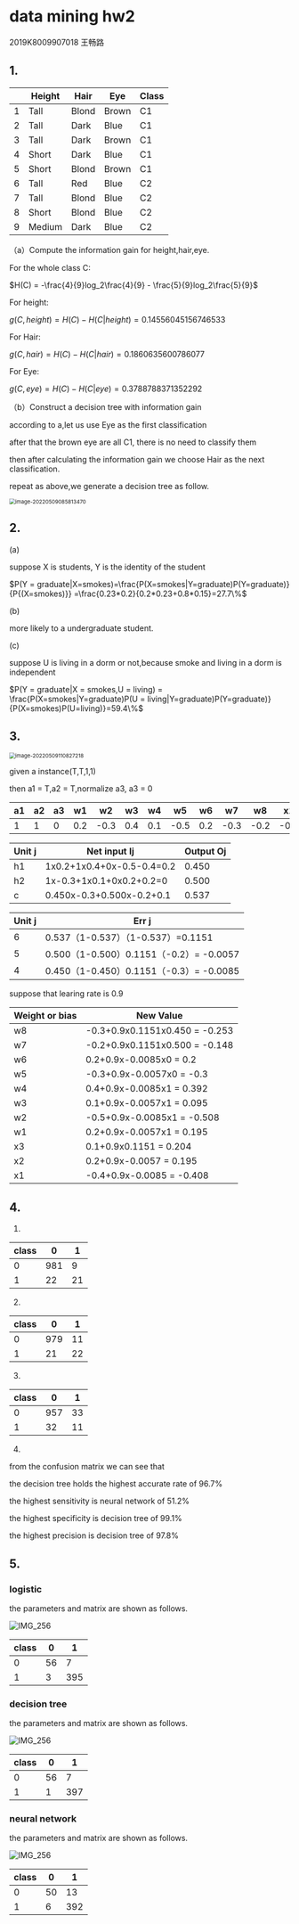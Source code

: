 # data mining hw2

2019K8009907018 王畅路

## 1.

|      | Height | Hair  | Eye   | Class |
| ---- | ------ | ----- | ----- | ----- |
| 1    | Tall   | Blond | Brown | C1    |
| 2    | Tall   | Dark  | Blue  | C1    |
| 3    | Tall   | Dark  | Brown | C1    |
| 4    | Short  | Dark  | Blue  | C1    |
| 5    | Short  | Blond | Brown | C1    |
| 6    | Tall   | Red   | Blue  | C2    |
| 7    | Tall   | Blond | Blue  | C2    |
| 8    | Short  | Blond | Blue  | C2    |
| 9    | Medium | Dark  | Blue  | C2    |

（a）Compute the information gain for height,hair,eye.



For the whole class C:

$H(C) = -\frac{4}{9}log_2\frac{4}{9} - \frac{5}{9}log_2\frac{5}{9}$

For height:

$g(C,height) = H(C) - H(C|height) = 0.14556045156746533$

For Hair:

$g(C,hair) = H(C)-H(C|hair) = 0.1860635600786077$

For Eye:

$g(C,eye) = H(C)-H(C|eye)= 0.3788788371352292$

（b）Construct a decision tree with information gain



according to a,let us use Eye as the first classification

after that the brown eye are all C1, there is no need to classify them

then after calculating the information gain we choose Hair as the next classification.

repeat as above,we generate a decision tree as follow.

<img src="C:\Users\DELL\AppData\Roaming\Typora\typora-user-images\image-20220509085813470.png" alt="image-20220509085813470" style="zoom:67%;" />

## 2.

(a)

suppose X is students, Y is  the identity of the student

$P(Y = graduate|X=smokes)=\frac{P(X=smokes|Y=graduate)P(Y=graduate)}{P{(X=smokes)}} =\frac{0.23*0.2}{0.2*0.23+0.8*0.15}=27.7\%$

(b)

more likely to a undergraduate student.

(c)

suppose U is living in a dorm or not,because smoke and living in a dorm is independent

$P(Y = graduate|X = smokes,U = living) = \frac{P(X=smokes|Y=graduate)P(U = living|Y=graduate)P(Y=graduate)}{P(X=smokes)P(U=living)}=59.4\%$

## 3.



<img src="C:\Users\DELL\AppData\Roaming\Typora\typora-user-images\image-20220509110827218.png" alt="image-20220509110827218" style="zoom:67%;" />

given a instance(T,T,1,1)

then a1 = T,a2 = T,normalize a3, a3 = 0

| a1   | a2   | a3   | w1   | w2   | w3   | w4   | w5   | w6   | w7   | w8   | x1   | x2   | x3   | c    |
| ---- | ---- | ---- | ---- | ---- | ---- | ---- | ---- | ---- | ---- | ---- | ---- | ---- | ---- | ---- |
| 1    | 1    | 0    | 0.2  | -0.3 | 0.4  | 0.1  | -0.5 | 0.2  | -0.3 | -0.2 | -0.4 | 0.2  | 0.1  | 1    |

| Unit j | Net input Ij               | Output Oj |
| ------ | -------------------------- | --------- |
| h1     | 1x0.2+1x0.4+0x-0.5-0.4=0.2 | 0.450     |
| h2     | 1x-0.3+1x0.1+0x0.2+0.2=0   | 0.500     |
| c      | 0.450x-0.3+0.500x-0.2+0.1  | 0.537     |

| Unit j | Err j                                   |
| ------ | --------------------------------------- |
| 6      | 0.537（1-0.537）（1-0.537）=0.1151      |
| 5      | 0.500（1-0.500）0.1151（-0.2）= -0.0057 |
| 4      | 0.450（1-0.450）0.1151（-0.3）= -0.0085 |

suppose that learing rate is 0.9

| Weight or bias | New Value                      |
| -------------- | ------------------------------ |
| w8             | -0.3+0.9x0.1151x0.450 = -0.253 |
| w7             | -0.2+0.9x0.1151x0.500 = -0.148 |
| w6             | 0.2+0.9x-0.0085x0 = 0.2        |
| w5             | -0.3+0.9x-0.0057x0 = -0.3      |
| w4             | 0.4+0.9x-0.0085x1 = 0.392      |
| w3             | 0.1+0.9x-0.0057x1 = 0.095      |
| w2             | -0.5+0.9x-0.0085x1 = -0.508    |
| w1             | 0.2+0.9x-0.0057x1 = 0.195      |
| x3             | 0.1+0.9x0.1151 = 0.204         |
| x2             | 0.2+0.9x-0.0057 = 0.195        |
| x1             | -0.4+0.9x-0.0085 = -0.408      |

## 4.

1.

| class | 0    | 1    |
| ----- | ---- | ---- |
| 0     | 981  | 9    |
| 1     | 22   | 21   |

2.

| class | 0    | 1    |
| ----- | ---- | ---- |
| 0     | 979  | 11   |
| 1     | 21   | 22   |

3.

| class | 0    | 1    |
| ----- | ---- | ---- |
| 0     | 957  | 33   |
| 1     | 32   | 11   |

4.

from the confusion matrix we can see that 

the decision tree holds the highest accurate rate of 96.7%

the highest sensitivity is neural network of 51.2% 

the highest specificity is decision tree of 99.1%

the highest precision is decision tree of 97.8%

## 5.

### logistic

the parameters and matrix are shown as follows.

![IMG_256](file:///C:/Users/DELL/AppData/Local/Temp/msohtmlclip1/01/clip_image002.jpg)

| class | 0    | 1    |
| ----- | ---- | ---- |
| 0     | 56   | 7    |
| 1     | 3    | 395  |

### decision tree

the parameters and matrix are shown as follows.

![IMG_256](file:///C:/Users/DELL/AppData/Local/Temp/msohtmlclip1/01/clip_image002.jpg)

| class | 0    | 1    |
| ----- | ---- | ---- |
| 0     | 56   | 7    |
| 1     | 1    | 397  |

### neural network

the parameters and matrix are shown as follows.

![IMG_256](file:///C:/Users/DELL/AppData/Local/Temp/msohtmlclip1/01/clip_image002.jpg)

| class | 0    | 1    |
| ----- | ---- | ---- |
| 0     | 50   | 13   |
| 1     | 6    | 392  |


